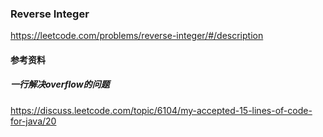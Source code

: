 ### Reverse Integer
https://leetcode.com/problems/reverse-integer/#/description

#### 参考资料
##### 一行解决overflow的问题
https://discuss.leetcode.com/topic/6104/my-accepted-15-lines-of-code-for-java/20